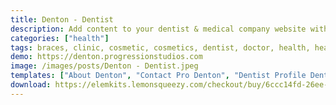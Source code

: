 ```yaml
---
title: Denton - Dentist
description: Add content to your dentist & medical company website with this easy-to-use Elementor Template Kit. The Denton template kit includes 12 templates that focus on medical content.
categories: ["health"]
tags: braces, clinic, cosmetic, cosmetics, dentist, doctor, health, health care, hospital, medic, medical, medicine, orthodontist, surgery, wellness
demo: https://denton.progressionstudios.com
image: /images/posts/Denton - Dentist.jpeg
templates: ["About Denton", "Contact Pro Denton", "Dentist Profile Denton", "Dentists Denton", "Faqs Denton", "Footer Denton", "Header Pro Denton", "Home V1 Denton", "Home V2 Denton", "Page Title Block", "Services Denton", "Services Single Denton"]
download: https://elemkits.lemonsqueezy.com/checkout/buy/6ccc14fd-26ee-4ee1-8dc9-17da507be138
---
```

